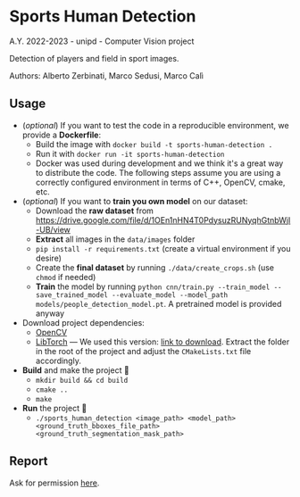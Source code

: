 # Sports Human Detection

A.Y. 2022-2023 - unipd - Computer Vision project

Detection of players and field in sport images.

Authors: Alberto Zerbinati, Marco Sedusi, Marco Calì

## Usage

- (*optional*) If you want to test the code in a reproducible environment, we provide a **Dockerfile**:
  - Build the image with `docker build -t sports-human-detection .`
  - Run it with `docker run -it sports-human-detection`
  - Docker was used during development and we think it's a great way to distribute the code. The following steps assume you are using a
correctly configured environment in terms of C++, OpenCV, cmake, etc.
- (*optional*) If you want to **train you own model** on our dataset:
  - Download the **raw dataset** from <https://drive.google.com/file/d/1OEn1nHN4T0PdysuzRUNyqhGtnbWjI-UB/view>
  - **Extract** all images in the `data/images` folder
  - `pip install -r requirements.txt` (create a virtual environment if you desire)
  - Create the **final dataset** by running `./data/create_crops.sh` (use `chmod` if needed)
  - **Train** the model by running `python cnn/train.py --train_model --save_trained_model --evaluate_model --model_path models/people_detection_model.pt`. A pretrained model is provided anyway
- Download project dependencies:
  - [OpenCV](https://docs.opencv.org/4.x/d7/d9f/tutorial_linux_install.html)
  - [LibTorch](https://pytorch.org/get-started/locally/) —
  We used this version: [link to download](https://download.pytorch.org/libtorch/cpu/libtorch-cxx11-abi-shared-with-deps-2.0.1%2Bcpu.zip). Extract the folder in the root of the project and adjust the `CMakeLists.txt` file accordingly.
- **Build** and make the project 🧰
  - `mkdir build && cd build`
  - `cmake ..`
  - `make`
- **Run** the project 🚀
  - `./sports_human_detection <image_path> <model_path> <ground_truth_bboxes_file_path> <ground_truth_segmentation_mask_path>`

## Report

Ask for permission [here](https://docs.google.com/document/d/1_8SdJ6yfRL37Bn0gcs749Rhd29lRVZCEUC0VRQvNA3Y/edit#heading=h.5wxqaqinvaq4).
